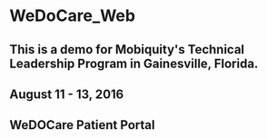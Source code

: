 # WeDoCare_Web
## This is a demo for Mobiquity's Technical Leadership Program in Gainesville, Florida.
## August 11 - 13, 2016
## WeDOCare Patient Portal
